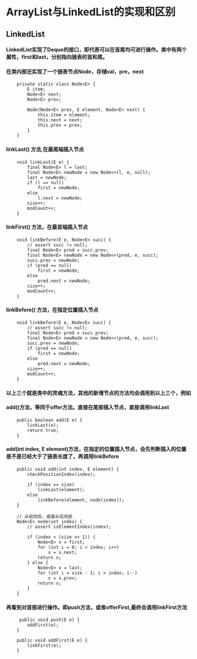 # ArrayList与LinkedList的实现和区别

## LinkedList
#### LinkedList实现了Deque的接口，即代表可以在首尾均可进行操作。类中有两个属性，first和last，分别指向链表的首和尾。
#### 在类内部还实现了一个链表节点Node，存储val，pre，next
```
	private static class Node<E> {
        E item;
        Node<E> next;
        Node<E> prev;

        Node(Node<E> prev, E element, Node<E> next) {
            this.item = element;
            this.next = next;
            this.prev = prev;
        }
    }
```

#### linkLast() 方法,在最尾端插入节点
```
    void linkLast(E e) {
        final Node<E> l = last;
        final Node<E> newNode = new Node<>(l, e, null);
        last = newNode;
        if (l == null)
            first = newNode;
        else
            l.next = newNode;
        size++;
        modCount++;
    }
```
#### linkFirst() 方法，在最首端插入节点
```
	void linkBefore(E e, Node<E> succ) {
        // assert succ != null;
        final Node<E> pred = succ.prev;
        final Node<E> newNode = new Node<>(pred, e, succ);
        succ.prev = newNode;
        if (pred == null)
            first = newNode;
        else
            pred.next = newNode;
        size++;
        modCount++;
    }	
```
#### linkBefore() 方法，在指定位置插入节点
```
	void linkBefore(E e, Node<E> succ) {
        // assert succ != null;
        final Node<E> pred = succ.prev;
        final Node<E> newNode = new Node<>(pred, e, succ);
        succ.prev = newNode;
        if (pred == null)
            first = newNode;
        else
            pred.next = newNode;
        size++;
        modCount++;
    }
```

#### 以上三个就是类中的灵魂方法，其他的新增节点的方法均会调用到以上三个，例如
#### add()方法，等同于offer方法。直接在尾部插入节点，直接调用linkLast
```
	public boolean add(E e) {
        linkLast(e);
        return true;
    }
```

#### add(int index, E element)方法，在指定的位置插入节点，会先判断插入的位置是不是已经大于了链表长度了，再调用linkBefore
```
	public void add(int index, E element) {
        checkPositionIndex(index);

        if (index == size)
            linkLast(element);
        else
            linkBefore(element, node(index));
    }
    
    // 从前向后，或者从后向前
    Node<E> node(int index) {
        // assert isElementIndex(index);

        if (index < (size >> 1)) {
            Node<E> x = first;
            for (int i = 0; i < index; i++)
                x = x.next;
            return x;
        } else {
            Node<E> x = last;
            for (int i = size - 1; i > index; i--)
                x = x.prev;
            return x;
        }
    }
```
#### 再看到对首部进行操作。即push方法，或者offerFirst,最终会调用linkFirst方法
```
	 public void push(E e) {
        addFirst(e);
    }
    
    public void addFirst(E e) {
        linkFirst(e);
    }
```